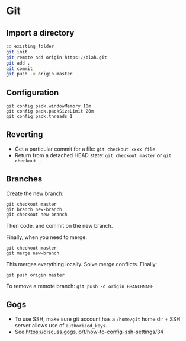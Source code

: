 # Git

## Import a directory

```bash
cd existing_folder
git init
git remote add origin https://blah.git
git add .
git commit
git push -u origin master
```

## Configuration

```
git config pack.windowMemory 10m
git config pack.packSizeLimit 20m
git config pack.threads 1
```

## Reverting

- Get a particular commit for a file: `git checkout xxxx file`
- Return from a detached HEAD state: `git checkout master` or `git checkout -`

## Branches

Create the new branch:

```
git checkout master
git branch new-branch
git checkout new-branch
```

Then code, and commit on the new branch.

Finally, when you need to merge:

```
git checkout master
git merge new-branch
```

This merges everything locally. Solve merge conflicts.
Finally:

```
git push origin master
```

To remove a remote branch: `git push -d origin BRANCHNAME`


## Gogs

- To use SSH, make sure git account has a `/home/git` home dir + SSH server allows use of `authorized_keys`.
- See https://discuss.gogs.io/t/how-to-config-ssh-settings/34
